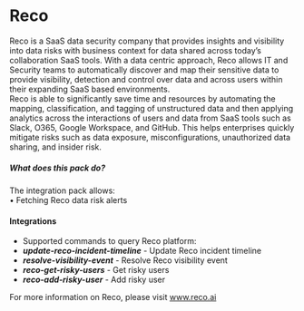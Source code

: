 # Reco

Reco is a SaaS data security company that provides insights and visibility into data risks with business context for data shared across today’s collaboration SaaS tools. 
With a data centric approach, Reco allows IT and Security teams to automatically discover and map their sensitive data to provide visibility, detection and control over data and across users within their expanding SaaS based environments.  
Reco is able to significantly save time and resources by automating the mapping, classification, and tagging of unstructured data and then applying analytics across the interactions of users and data from SaaS tools such as Slack, O365, Google Workspace, and GitHub.  This helps enterprises quickly mitigate risks such as data exposure, misconfigurations, unauthorized data sharing, and insider risk.

##### What does this pack do?
The integration pack allows:  
• Fetching Reco data risk alerts


#### Integrations
- Supported commands to query Reco platform:
- ***update-reco-incident-timeline*** - Update Reco incident timeline
- ***resolve-visibility-event*** - Resolve Reco visibility event
- ***reco-get-risky-users*** - Get risky users
- ***reco-add-risky-user*** - Add risky user


For more information on Reco, please visit www.reco.ai
